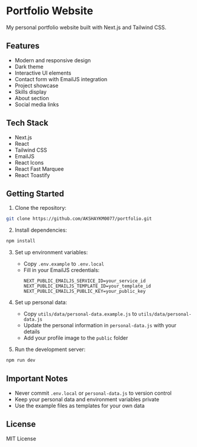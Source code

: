 # Portfolio Website

My personal portfolio website built with Next.js and Tailwind CSS.

## Features
- Modern and responsive design
- Dark theme
- Interactive UI elements
- Contact form with EmailJS integration
- Project showcase
- Skills display
- About section
- Social media links

## Tech Stack
- Next.js
- React
- Tailwind CSS
- EmailJS
- React Icons
- React Fast Marquee
- React Toastify

## Getting Started

1. Clone the repository:
```bash
git clone https://github.com/AKSHAYKM0077/portfolio.git
```

2. Install dependencies:
```bash
npm install
```

3. Set up environment variables:
   - Copy `.env.example` to `.env.local`
   - Fill in your EmailJS credentials:
     ```
     NEXT_PUBLIC_EMAILJS_SERVICE_ID=your_service_id
     NEXT_PUBLIC_EMAILJS_TEMPLATE_ID=your_template_id
     NEXT_PUBLIC_EMAILJS_PUBLIC_KEY=your_public_key
     ```

4. Set up personal data:
   - Copy `utils/data/personal-data.example.js` to `utils/data/personal-data.js`
   - Update the personal information in `personal-data.js` with your details
   - Add your profile image to the `public` folder

5. Run the development server:
```bash
npm run dev
```

## Important Notes
- Never commit `.env.local` or `personal-data.js` to version control
- Keep your personal data and environment variables private
- Use the example files as templates for your own data

## License
MIT License
